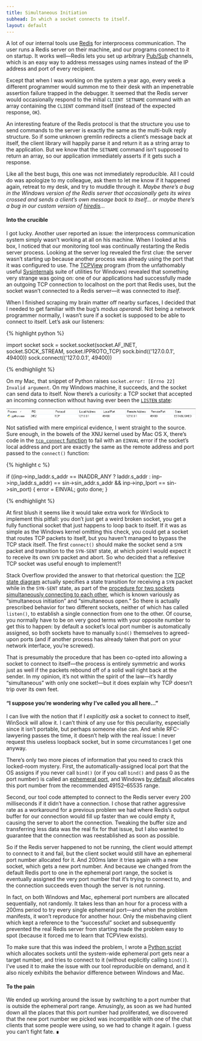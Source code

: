 ```yaml
---
title: Simultaneous Initiation
subhead: In which a socket connects to itself.
layout: default
---
```


A lot of our internal tools use [Redis][redis] for interprocess communication. The user runs a Redis server on their machine, and our programs connect to it on startup. It works well—Redis lets you set up arbitrary [Pub/Sub][pubsub] channels, which is an easy way to address messages using names instead of the IP address and port of every recipient.

Except that when I was working on the system a year ago, every week a different programmer would summon me to their desk with an impenetrable assertion failure trapped in the debugger. It seemed that the Redis server would occasionally respond to the initial `CLIENT SETNAME` command with an array containing the `CLIENT` command itself (instead of the expected response, `OK`).

An interesting feature of the Redis protocol is that the structure you use to send commands to the server is exactly the same as the multi-bulk reply structure. So if some unknown gremlin redirects a client’s message back at itself, the client library will happily parse it and return it as a string array to the application. But we know that the `SETNAME` command isn’t supposed to return an array, so our application immediately asserts if it gets such a response.

Like all the best bugs, this one was not immediately reproducible. All I could do was apologize to my colleague, ask them to let me know if it happened again, retreat to my desk, and try to muddle through it. *Maybe there’s a bug in the Windows version of the Redis server that occasionally gets its wires crossed and sends a client’s own message back to itself… or maybe there’s a bug in our custom version of [hiredis][hiredis]…*

#### Into the crucible

I got lucky. Another user reported an issue: the interprocess communication system simply wasn’t working at all on his machine. When I looked at his box, I noticed that our monitoring tool was continually restarting the Redis server process. Looking at the server log revealed the first clue: the server wasn’t starting up because another process was already using the port that it was configured to use. The [TCPView][tcpview] program (from the unfathomably useful [Sysinternals][sysinternals] suite of utilities for Windows) revealed that something very strange was going on: one of our applications had successfully made an outgoing TCP connection to localhost on the port that Redis uses, but the socket wasn’t connected to a Redis server—it was connected to *itself*.

When I finished scraping my brain matter off nearby surfaces, I decided that I needed to get familiar with the bug’s *modus operandi*. Not being a network programmer normally, I wasn’t sure if a socket is supposed to be able to connect to itself. Let’s ask our listeners:

{% highlight python %}

import socket
sock = socket.socket(socket.AF_INET, socket.SOCK_STREAM, socket.IPPROTO_TCP)
sock.bind(('127.0.0.1', 49400))
sock.connect(('127.0.0.1', 49400))

{% endhighlight %}

On my Mac, that snippet of Python raises `socket.error: [Errno 22] Invalid argument`. On my Windows machine, it succeeds, and the socket can send data to itself. Now there’s a curiosity: a TCP socket that accepted an incoming connection without having ever been the [`LISTEN` state][rfc793-states]:

![Screenshot of TCPView showing both the local and remote endpoints of a socket bound to 127.0.0.1:49400][tcpview-screenshot]

Not satisfied with mere empirical evidence, I went straight to the source. Sure enough, in the bowels of the XNU kernel used by Mac OS X, there’s code in the [`tcp_connect` function][xnutcp] to fail with an `EINVAL` error if the socket’s local address and port are exactly the same as the remote address and port passed to the `connect()` function:

{% highlight c %}

if ((inp->inp_laddr.s_addr == INADDR_ANY ? laddr.s_addr :
    inp->inp_laddr.s_addr) == sin->sin_addr.s_addr &&
    inp->inp_lport == sin->sin_port) {
    error = EINVAL;
    goto done;
}

{% endhighlight %}

At first blush it seems like it would take extra work for WinSock to implement this pitfall: you don’t just get a weird broken socket, you get a fully functional socket that just happens to loop back to itself. If it was as simple as the Windows kernel omitting this check, you could get a socket that routes TCP packets to itself, but you haven’t managed to bypass the TCP stack itself. The first `connect()` should make the socket send a `SYN` packet and transition to the `SYN-SENT` state, at which point I would expect it to receive its own `SYN` packet and abort. So who decided that a reflexive TCP socket was useful enough to implement?!

Stack Overflow provided the answer to that rhetorical question: the [TCP state diagram][rfc793-diagram] actually specifies a state transition for receiving a `SYN` packet while in the `SYN-SENT` state, as part of the [procedure for two sockets simultaneously connecting to each other][rfc793-establish], which is known variously as “simultaneous initiation” and “simultaneous open.” So there is actually prescribed behavior for two different sockets, neither of which has called `listen()`, to establish a single connection from one to the other. Of course, you normally have to be on very good terms with your opposite number to get this to happen: by default a socket’s local port number is automatically assigned, so both sockets have to manually `bind()` themselves to agreed-upon ports (and if another process has already taken that port on your network interface, you’re screwed).

That is presumably the procedure that has been co-opted into allowing a socket to connect to itself—the process is entirely symmetric and works just as well if the packets rebound off of a solid wall right back at the sender. In my opinion, it’s not within the spirit of the law—it’s hardly “simultaneous” with only one socket!—but it does explain why TCP doesn’t trip over its own feet.

#### “I suppose you’re wondering why I’ve called you all here…”

I can live with the notion that if I *explicitly ask* a socket to connect to itself, WinSock will allow it. I can’t think of any use for this peculiarity, especially since it isn’t portable, but perhaps someone else can. And while RFC-lawyering passes the time, it doesn’t help with the real issue: I never request this useless loopback socket, but in some circumstances I get one anyway.

There’s only two more pieces of information that you need to crack this locked-room mystery. First, the automatically-assigned local port that the OS assigns if you never call `bind()` (or if you call `bind()` and pass 0 as the port number) is called an [ephemeral port][ephemeral-port], and Windows [by default][win-port-range] allocates this port number from the recommended 49152–65535 range.

Second, our tool code attempted to connect to the Redis server every 200 milliseconds if it didn’t have a connection. I chose that rather aggressive rate as a workaround for a previous problem we had where Redis’s output buffer for our connection would fill up faster than we could empty it, causing the server to abort the connection. Tweaking the buffer size and transferring less data was the real fix for that issue, but I also wanted to guarantee that the connection was reestablished as soon as possible.

So if the Redis server happened to not be running, the client would attempt to connect to it and fail, but the client socket would still have an ephemeral port number allocated for it. And 200ms later it tries again with a new socket, which gets a new port number. And because we changed from the default Redis port to one in the ephemeral port range, the socket is eventually assigned the very port number that it’s trying to connect to, and the connection succeeds even though the server is not running.

In fact, on both Windows and Mac, ephemeral port numbers are allocated sequentially, not randomly. It takes less than an hour for a process with a 200ms period to try every single ephemeral port—and when the problem manifests, it won’t reproduce for another hour. Only the misbehaving client which kept a reference to the “successful” socket and subsequently prevented the real Redis server from starting made the problem easy to spot (because it forced me to learn that TCPView exists).

To make sure that this was indeed the problem, I wrote a [Python script][gist] which allocates sockets until the system-wide ephemeral port gets near a target number, and tries to connect to it (without explicitly calling `bind()`). I’ve used it to make the issue with our tool reproducible on demand, and it also nicely exhibits the behavior difference between Windows and Mac.

#### To the pain

We ended up working around the issue by switching to a port number that is outside the ephemeral port range. Amusingly, as soon as we had hunted down all the places that this port number had proliferated, we discovered that the new port number we picked was incompatible with one of the chat clients that some people were using, so we had to change it again. I guess you can’t fight fate. <span class="text-muted">∎</span>

[redis]: http://redis.io
[pubsub]: http://redis.io/topics/pubsub
[hiredis]: https://github.com/redis/hiredis
[sysinternals]: http://technet.microsoft.com/en-us/sysinternals/
[tcpview]: http://technet.microsoft.com/en-us/sysinternals/bb897437.aspx
[tcpview-screenshot]: /img/tcpview-ouroboros.png
[rfc793-states]: https://tools.ietf.org/html/rfc793#page-21
[rfc793-diagram]: https://tools.ietf.org/html/rfc793#page-23
[rfc793-establish]: https://tools.ietf.org/html/rfc793#section-3.4
[xnutcp]: http://www.opensource.apple.com/source/xnu/xnu-2422.115.4/bsd/netinet/tcp_usrreq.c
[ephemeral-port]: http://en.wikipedia.org/wiki/Ephemeral_port
[win-port-range]: http://support.microsoft.com/kb/929851
[gist]: https://gist.github.com/Nexuapex/9d510668ef7c74a38329
[so-question]: http://stackoverflow.com/questions/17584383/why-can-a-socket-connect-to-its-own-ephemeral-port
